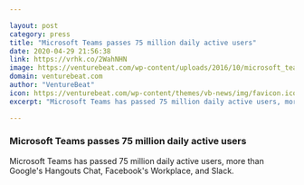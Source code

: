 ```yaml
---

layout: post
category: press
title: "Microsoft Teams passes 75 million daily active users"
date: 2020-04-29 21:56:38
link: https://vrhk.co/2WahNHN
image: https://venturebeat.com/wp-content/uploads/2016/10/microsoft_teams.png?w=1200&strip=all
domain: venturebeat.com
author: "VentureBeat"
icon: https://venturebeat.com/wp-content/themes/vb-news/img/favicon.ico
excerpt: "Microsoft Teams has passed 75 million daily active users, more than Google's Hangouts Chat, Facebook's Workplace, and Slack."

---
```


### Microsoft Teams passes 75 million daily active users

Microsoft Teams has passed 75 million daily active users, more than Google's Hangouts Chat, Facebook's Workplace, and Slack.